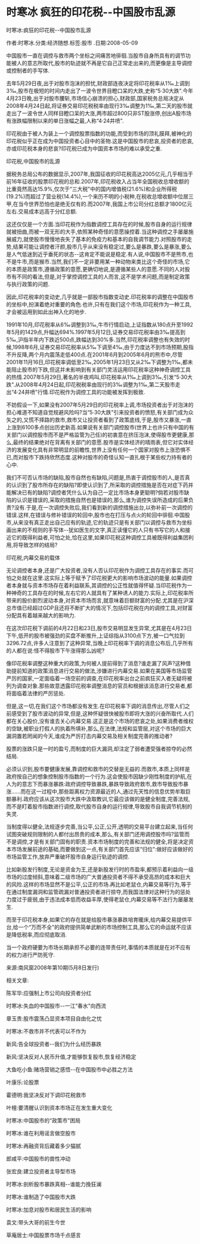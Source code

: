 # 时寒冰  疯狂的印花税--中国股市乱源    
    
时寒冰:疯狂的印花税--中国股市乱源    
作者:时寒冰.分类:经济随想.标签:股市 .日期:2008-05-09    
中国股市一直在调控与救市两个坐标之间痛苦地徘徊.当股市自身所具有的调节功能被人的意志所取代,股市的轨迹就不再是它自己正常走出来的,而更像是主导调控或控制者的手写体.    
去年5月29日夜,出于对股市泡沫的担忧,财政部连夜决定将印花税率从1‰上调到3‰,股市在极短的时间内走出了一波令世界目瞪口呆的大跌,史称“5·30大跌".今年4月23日晚,出于对股市腰斩,市场信心崩溃的担心,财政部,国家税务总局决定从2008年4月24日起,将证券交易印花税税率由现行3‰调整为1‰,第二天的股市就走出了一波令世人同样目瞪口呆的大涨,两市超过800只非ST股涨停,创出A股市场有涨跌幅限制以来的单日涨幅之最,人称“4·24井喷".    
印花税由于被人为装上一个调控股票指数的功能,而受到市场的顶礼膜拜,被神化的印花税似乎正在成为中国投资者心目中的圣物.这是中国股市的悲哀,投资者的悲哀,亦或印花税本身的悲哀?印花税已成为中国资本市场的难以承受之重.    
印花税,中国股市的乱源    
据税务总局公布的数据显示,2007年,我国征收的印花税高达2005亿元,几乎相当于前16年征收的股票印花税的总和.2007年,印花税收入占当年全国税收总增收额的比重竟然高达15.9%,仅次于“三大税"中的国内增值税(21.6%)和企业所得税(19.2%)而超过了营业税(14.4%),一个来历不明的小税种,在税收总增收额中位居三甲,在当今世界恐怕也是绝无仅有的.而2007年,我国上市公司分红总额才1800亿元左右.交易成本远高于分红总额.    
这还仅仅是一个方面.当印花税作为指数调控工具存在的时候,股市自身的运行规律就被扭曲,而被一双无形的大手,依照某种奇怪的意愿操控着.当这种调控之手屡屡施展威力,就使股市慢慢地丧失了基本的免疫力和基本的自我调节能力.对照股市的走势,结果可能让调控者汗颜,股市几乎从来没有稳定过,要么是暴跌,要么是暴涨,要么是人气低迷到近乎垂死的状态--这肯定不能说是稳定.有人说,中国股市不是熊市,也不是牛市,而是猴市.当然,我们不一定非要用某一种动物来类比这个奇怪的市场,它的本质是政策市,遵循政策的意愿,更确切地说,是遵循某些人的意愿.不同的人对股市有不同的看法,但是,对于掌控调控工具的人而言,这不是学术问题,而是制定政策与执行政策的问题.    
因此,印花税率的变动史,几乎就是一部股市指数变动史.印花税率的调整在中国股市的坐标中,扮演着绝对重要的角色.也许,只有在我们这个市场,印花税作为一种工具,才会被运用到如此出神入化的地步.    
1991年10月,印花税率从6‰调整到3‰,牛市行情启动,上证指数从180点升至1992年5月的1429点,升幅达694%.1997年5月12日,证券交易印花税率由3‰提高到5‰,沪指半年内下跌近500点,跌幅达到30%多.当然,印花税率调整也有失效的时候,1998年6月,证券交易印花税率从5‰下调至4‰,由于力度达不到市场预期,股指不升反降,两个月内震荡走低400点.在2001年6月到2005年6月的熊市中,尽管2001年11月16日,印花税率调低至2‰,2005年1月23日又从2‰下调整为1‰,都未能阻止股市的下跌,但这并未影响到有关部门灵活运用印花税率这种神奇调控工具的热情.2007年5月29日,著名的半夜鸡叫,印花税率从1‰上调到3‰,引发“5·30大跌".从2008年4月24日起,印花税税率由现行的3‰调整为1‰,第二天股市走出“4·24井喷"行情.印花税作为调控工具的功能被发挥到极致.    
不妨假设一下,如果没有2007年5月29日的印花税率上调,市场投资者出于对泡沫的担心难道不知道自觉规避风险吗?当“5·30大跌"引来投资者的愤怒,有关部门成为众矢之的,又慌不择路的救市,救市又让投资者看到了政策底线,于是,股市又暴涨,一直上涨到6100多点创出历史新高.如果说有关部门调控股市(世界上也许只有中国的有关部门以调控股市而不是严格监管为己任)的初衷意在挤压泡沫,使得股市更健康,那么,最终的结果绝对在背离有关部门的意愿.股市是实体经济的晴雨表,但它对实体经济的发展变化具有非常明显的前瞻性,世界上没有任何一个国家对股市上涨恐惧不已,而对股市下跌持欣然态度.这种对股市的奇怪认知一直扎根于某些权力持有者的心中.    
我们不可否认市场的缺陷,股市自然也有缺陷,问题是,热衷于调控股市的人,是否真的认识到了股市所存在的缺陷?即使认识到了,所采取的调控措施是否在对症下药并能解决已有的缺陷?调控者凭什么认为自己一定比市场本身更聪明?倘若对股市缺陷的认识是错误的,采取的措施自然也是错误的,那么,谁为调控失误所造成的后果负责?没有.于是,在一次调控失败后,我们看到新的调控措施出台,以弥补前一次调控的错误.这样,在错误与修补错误的轮回中,股市也在打压与点火的轮回中徘徊.中国股市,从来没有真正走出自己应有的轨迹,它的轨迹只是有关部门以调控与救市为坐标画出来的不规则的手写体--犹如医生的文字,真正读懂它的人只有书写它的人和接近它的既得利益者,可怕之处,恰在这里,如果印花税这种调控工具被既得利益集团利用,将导致怎样的结局?    
印花税,内幕交易的载体    
无论调控者本身,还是广大投资者,没有人否认印花税作为调控工具存在的事实.而可怕之处就在这里.这实际上等于赋予了印花税更大的影响市场波动的能量.如果调控者本身就与资本市场存在着利益联系,其调控的公正性就值得怀疑.当印花税作为一种神奇的工具存在的时候,左右它的人就具有了某种诱人的能力.实际上,印花税率所带来的股价剧烈波动本身,对资本市场而言,就意味着巨额财富的分配.尤其是在沪深总市值已经超过GDP且还将不断扩大的情况下,包括印花税在内的调控工具,对财富分配具有着越来越大的影响力.    
在这次印花税下调前的4月22日和23日,股市交易明显发生异常,尤其是在4月23日下午,低开的股市被强劲的买盘不断推升,上证综指从3100点下方,被一口气拉到3296.72点,许多人注意到了这种异常,当晚上印花税率下调的消息公布后,几乎所有的人都在说:怪不得股市下午涨得那么凶呢?    
像印花税率调整这种重大的政策,为何被人提前得到了消息?谁走漏了风声?这种借助提前知道的政策消息进行交易的做法,涉嫌进行内幕交易.如果在美国等市场监管严厉的国家,一定面临着一场空前的调查,在印花税率出台之前疯狂买入者无疑将被列为调查对象.那些故意透露印花税率调整消息的官员和根据该消息进行交易者,都将面临着法律的严厉惩处.    
但是,这一切,在我们这个市场都没有发生.在印花税率下调的消息传出,尽管人们之前感受到了股市波动的异常,但是,这种怀疑很快被股市即将大涨的兴奋所取代.人们都在关心股价,没有谁去关心内幕交易.这正是这个市场的悲哀之处,如果消费者维权的空缺,被职业打假人的执着所填补,那么,在法律,法规和监管层,对这个市场的巨大漏洞置若罔闻的今天,谁成为严厉打击内幕交易及相关制度完善的推动者?    
股票的涨跌只是一时的盈亏,而制度的巨大漏洞,却注定了弱者遭受强者掠夺的必然结局.    
必须认识到,股市要健康发展,靠调控和救市的交替是无益的.而救市,本质上同样是政府按自己的想象控制股市指数的一个行为.这会使股市因缺少刚性制度的护航,在人为的意志下而暴涨暴跌:政府调控导致暴跌,暴跌导致政府救市,救市导致股市暴涨......而在这一过程中,那些距离权力资源最近的人,通过先天性的信息优势牟取巨额暴利.政府应该从这次股市大跌中汲取教训,它最应该做的是健全制度,完善法规,而不是盯着股市指数进行调控,取代股市自身的运行规律,导致股市自我调节机制的失灵.    
当制度得以健全,法规逐步完善,当公平,公正,公开,透明的交易平台建立起来,当任何试图突破规则限制的人都付出昂贵的成本,那么,有关部门还用调控股市吗?监管而不是调控,才是有关部门固有的职责.资本市场制度的完善和法规的健全,将是决定资本市场发展前途的基础,而要做到这一点,有关部门首先应该“归位":做好应该做好的市场监管工作,放弃严重破坏股市自身运行轨迹的调控.    
比如新股发行制度,无论是资金为王,还是新股发行时的市盈率,都预示着利益向一级市场的过度倾斜,意味着二级市场的广大普通投资者不得不承受高昂的成本和巨大的风险.这样的市场显然不是公平,公正的市场.再比如老鼠仓,内幕交易等行为,等于在通过制度漏洞和监管疏漏对普通投资者进行掠夺,而我国法律对这种行为的惩处力度过于疲弱,由于违法成本低而收益丰厚,使得老鼠仓,内幕交易等不法行为屡屡发生.    
而至于印花税本身,如果它的存在就是给股市暴涨暴跌培育暖床,给内幕交易提供平台,给一个“万而不全"的政府提供简单武断的市场控制工具,那么它的命运就不应该是降低税率,而应彻底取消.    
当一个政府硬要为市场长期承担不必要的连带责任时,事情的本质就是在对不应有的权力进行严防死守.    
来源:南风窗2008年第10期(5月8日发行)    
    
相关文章:    
陈军华:应强制上市公司向投资者分红    
时寒冰:失血的中国股市--一江“春水"向西流    
章玉贵:股市震荡凸显资本项目自由化之忧    
时寒冰:不救市并不代表可以不作为    
新风:告全球投资者--我们为什么经历暴跌    
新风:坚决反对人民币升值,才能够恢复股市,恢复经济稳定    
大鱼吃小鱼:赌场营销之感悟--在中国股市中必胜之方法    
叶康乐:论股票    
霍德明:我坚决反对下调印花税救市    
叶檀:要清醒认识到资本市场正在发生重大变化    
时寒冰:中国股市的“政策市"困局    
时寒冰:谁在利用谣言做空股市    
时寒冰:再融资背后藏着多少猫腻    
郎咸平:中国股市的兽性冲动    
张宏良:建立投资者主导型市场    
时寒冰:剖析股市暴跌真相--谁能力挽狂澜    
时寒冰:谁制造了中国股市大跌    
时寒冰:加息对股市和居民生活的影响    
袁文:带头大哥的前生今世    
草庵居士:中国股票市场千点感言